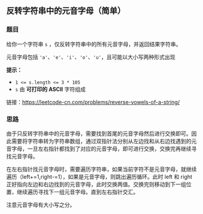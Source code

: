 ## 反转字符串中的元音字母（简单）

### 题目

给你一个字符串 `s` ，仅反转字符串中的所有元音字母，并返回结果字符串。

元音字母包括 `'a'`、`'e'`、`'i'`、`'o'`、`'u'`，且可能以大小写两种形式出现

**提示：**

- `1 <= s.length <= 3 * 105`
- `s` 由 **可打印的 ASCII** 字符组成

链接：https://leetcode-cn.com/problems/reverse-vowels-of-a-string/

### 思路

由于只反转字符串中的元音字母，需要找到首尾的元音字母然后进行交换即可。因此需要将字符串转为字符串数组，通过双指针法分别从左边找和从右边找遇到的元音字母，一旦左右指针都找到了对应的元音字母，即可进行交换，交换完再继续寻找元音字母。

在左右指针找元音字母时，需要遍历字符串，如果当前字符不是元音字母，就继续遍历（left+=1,right-=1），如果是元音字母，则跳出遍历循环。此时 left 和 right 正好指向左边和右边找到的元音字母，此时交换两值。交换完则移动到下一组位置，继续遍历寻找下一组元音字母。直到左右指针交汇。

注意元音字母有大小写之分。